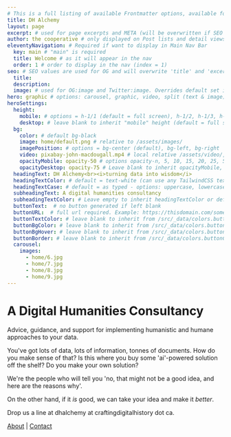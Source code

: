 ```yaml
---
# This is a full listing of available Frontmatter options, available for any content (.md) file.
title: DH Alchemy
layout: page
excerpt: # used for page excerpts and META (will be overwritten if SEO used below)
author: the cooperative # only displayed on Post lists and detail views. Defaults to _data/meta.authorURL
eleventyNavigation: # Required if want to display in Main Nav Bar
  key: main # "main" is required
  title: Welcome # as it will appear in the nav
  order: 1 # order to display in the nav (index = 1)
seo: # SEO values are used for OG and will overwrite 'title' and 'excerpt' above
  title:
  description:
  image: # used for OG:image and Twitter:image. Overrides default set in _data/meta.siteImage
hero: graphic # options: carousel, graphic, video, split (text & image)
heroSettings:
  height:
    mobile: # options = h-1/1 (default = full screen), h-1/2, h-1/3, h-3/4, h-9/10, h-48 (12rem, 192px), h-56 (14rem, 224px), h-64 (16rem, 256px)
    desktop: # leave blank to inherit "mobile" height (default = full screen)
  bg:
    color: # default bg-black
    image: home/default.png # relative to /assets/images/
    imagePosition: # options = bg-center (default), bg-left, bg-right
    video: pixabay-john-macdougall.mp4 # local relative /assets/video/, or full https://... if remote?
    opacityMobile: opacity-50 # options opacity-n, 5, 10, 15, 20, 25, 50, 75, 100 (default)
    opacityDesktop: opacity-75 # Leave blank to inherit opacityMobile, use same options as opacityMobile
  headingText: DH Alchemy<br><i>turning data into wisdom</i>
  headingTextColor: # default = text-white (can use any TailwindCSS text-[color]-[xxx])
  headingTextCase: # default = as typed - options: uppercase, lowercase, capitalize
  subheadingText: A digital humanities consultancy
  subheadingTextColor: # Leave empty to inherit headingTextColor or default (text-white) or use any text-[color]-[xxx]
  buttonText:  # no button generated if left blank
  buttonURL:  # full url required. Example: https://thisdomain.com/somepage/
  buttonTextColor: # leave blank to inherit from /src/_data/colors.buttonCustom or buttonDefault
  buttonBgColor: # leave blank to inherit from /src/_data/colors.buttonCustom.bg or buttonDefault.bg
  buttonBgHover: # leave blank to inherit from /src/_data/colors.buttonCustom.bgHover or buttonDefault.bgHover
  buttonBorder: # leave blank to inherit from /src/_data/colors.buttonCustom.border or buttonDefault.border
  carousel:
    images:
      - home/6.jpg
      - home/7.jpg
      - home/8.jpg
      - home/9.jpg
---
```


# A Digital Humanities Consultancy
Advice, guidance, and support for implementing humanistic and humane approaches to your data. 

You've got lots of data, lots of information, tonnes of documents. How do you make sense of that? Is this where you buy some 'ai'-powered solution off the shelf? Do you make your own solution? 

We're the people who will tell you 'no, that might not be a good idea, and here are the reasons why'.

On the other hand, if it _is_ good, we can take your idea and make it _better_.

Drop us a line at dhalchemy at craftingdigitalhistory dot ca.

[About](/about)  |  [Contact](/contact)

